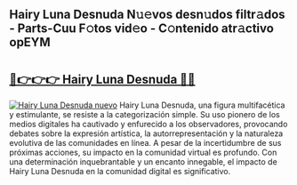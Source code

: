 ## Hairy Luna Desnuda N𝚞𝚎vos desn𝚞dos filtr𝚊dos - Parts-Cuu F𝚘tos vid𝚎o - C𝚘ntenido atr𝚊ctivo opEYM

# <h2><a href="http://mb0rrzy.tromn.icu/?c=Hairy+Luna+Desnuda">🔗👉👉👉 Hairy Luna Desnuda 🔗🔗</a></h2>

[![Hairy Luna Desnuda nuevo](https://i.imgur.com/pEAQMta.gif)](http://mb0rrzy.tromn.icu/?c=Hairy+Luna+Desnuda)
Hairy Luna Desnuda, una figura multifacética y estimulante, se resiste a la categorización simple. Su uso pionero de los medios digitales ha cautivado y enfurecido a los observadores, provocando debates sobre la expresión artística, la autorrepresentación y la naturaleza evolutiva de las comunidades en línea. A pesar de la incertidumbre de sus próximas acciones, su impacto en la comunidad virtual es profundo. Con una determinación inquebrantable y un encanto innegable, el impacto de Hairy Luna Desnuda en la comunidad digital es significativo.
